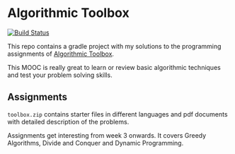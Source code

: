 # Algorithmic Toolbox

[![Build Status](https://travis-ci.com/jmigueprieto/coursera-algorithmic-toolbox.svg?branch=master)](https://travis-ci.com/jmigueprieto/coursera-algorithmic-toolbox)

This repo contains a gradle project with my solutions to the programming assignments of [Algorithmic Toolbox](https://www.coursera.org/learn/algorithmic-toolbox).

This MOOC is really great to learn or review basic algorithmic techniques and test your problem solving skills.

## Assignments

`toolbox.zip` contains starter files in different languages and pdf documents with detailed description of the problems.

Assignments get interesting from week 3 onwards. It covers Greedy Algorithms, Divide and Conquer and Dynamic Programming. 
